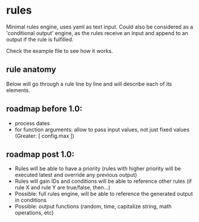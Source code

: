 # rules

Minimal rules engine, uses yaml as text input.
Could also be considered as a 'conditional output' engine, as the rules receive an input and append to an output if the
rule is fulfilled.

Check the example file to see how it works.

## rule anatomy

Below will go through a rule line by line and will describe each of its elements.

## roadmap before 1.0:

* process dates
* for function arguments: allow to pass input values, not just fixed values (Greater: [ config.max ])

## roadmap post 1.0:

* Rules will be able to have a priority (rules with higher priority will be executed latest and override any previous
  output)
* Rules will gain IDs and conditions will be able to reference other rules (if rule X and rule Y are true/false,
  then...)
* Possible: full rules engine, will be able to reference the generated output in conditions
* Possible: output functions (random, time, capitalize string, math operations, etc)